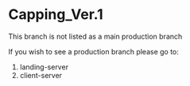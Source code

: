 # Capping_Ver.1

This branch is not listed as a main production branch

If you wish to see a production branch please go to:
1. landing-server
2. client-server





